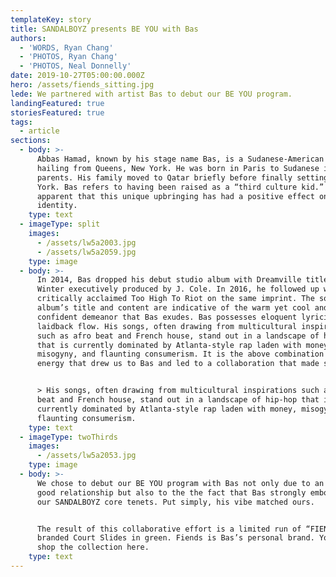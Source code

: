 ```yaml
---
templateKey: story
title: SANDALBOYZ presents BE YOU with Bas
authors:
  - 'WORDS, Ryan Chang'
  - 'PHOTOS, Ryan Chang'
  - 'PHOTOS, Neal Donnelly'
date: 2019-10-27T05:00:00.000Z
hero: /assets/fiends_sitting.jpg
lede: We partnered with artist Bas to debut our BE YOU program.
landingFeatured: true
storiesFeatured: true
tags:
  - article
sections:
  - body: >-
      Abbas Hamad, known by his stage name Bas, is a Sudanese-American rapper
      hailing from Queens, New York. He was born in Paris to Sudanese immigrant
      parents. His family moved to Qatar briefly before finally setting in New
      York. Bas refers to having been raised as a “third culture kid.” It is
      apparent that this unique upbringing has had a positive effect on his
      identity.
    type: text
  - imageType: split
    images:
      - /assets/lw5a2003.jpg
      - /assets/lw5a2059.jpg
    type: image
  - body: >-
      In 2014, Bas dropped his debut studio album with Dreamville titled Last
      Winter executively produced by J. Cole. In 2016, he followed up with
      critically acclaimed Too High To Riot on the same imprint. The sophomore
      album’s title and content are indicative of the warm yet cool and
      confident demeanor that Bas exudes. Bas possesses eloquent lyricism with a
      laidback flow. His songs, often drawing from multicultural inspirations
      such as afro beat and French house, stand out in a landscape of hip-hop
      that is currently dominated by Atlanta-style rap laden with money,
      misogyny, and flaunting consumerism. It is the above combination of good
      energy that drew us to Bas and led to a collaboration that made sense.


      > His songs, often drawing from multicultural inspirations such as afro
      beat and French house, stand out in a landscape of hip-hop that is
      currently dominated by Atlanta-style rap laden with money, misogyny, and
      flaunting consumerism.
    type: text
  - imageType: twoThirds
    images:
      - /assets/lw5a2053.jpg
    type: image
  - body: >-
      We chose to debut our BE YOU program with Bas not only due to an existing
      good relationship but also to the the fact that Bas strongly embodies many
      our SANDALBOYZ core tenets. Put simply, his vibe matched ours. 


      The result of this collaborative effort is a limited run of “FIENDS”
      branded Court Slides in green. Fiends is Bas’s personal brand. You can
      shop the collection here.
    type: text
---
```


